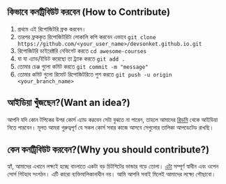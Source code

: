 ## কিভাবে কনট্রিবিউট করবেন  **(How to Contribute)**
1. প্রথমে এই রিপোজিটরি ফ্রক করবেন।
2. তারপর ফ্রককৃত রিপোজিটরিটা লোকালি কপি করবেন এভাবে  `git clone https://github.com/<your_user_name>/devsonket.github.io.git`
3. রিপোজিটরি ডাইরেক্টরি নেভিগেট করতে `cd awesome-courses`
4. যা যা এ্যাড/ইডিট করেছো তা ট্র্যাক করতে `git add .`
5. তোমার চেঞ্জ গুলো কমিট করতে `git commit -m "message" `
6. তোমার কমিট গুলো রিমোট রিপোজিটরিতে পুশ করতে `git push -u origin <your_branch_name> `

## আইডিয়া খুঁজছেন?(Want an idea?) 

আপনি যদি কোন টপিকের উপর কোর্স এ্যাড করবেন সেটা বুঝতে না পারেন, তাহলে আমাদের [রিডমি](https://github.com/techdiary-dev/awesome-courses/blob/main/README.md) থেকে আইডিয়া নিতে পারবেন। মূলত আমরা গুরুত্বপূর্ণ যে সকল কোর্স সবার কাজে আসবে সেগুলোর তালিকা আপডেটেড রাখছি।


## কেন কনট্রিবিউট করবেন?(Why you should contribute?)  

হ্যাঁ, আমাদের এখানে লক্ষ্যই হচ্ছে বাংলাতে একটা বড় চিটশিটের ভান্ডার গড়ে তোলা। [এটা](https://github.com/techdiary-dev/awesome-courses) সম্পূর্ণ স্বাধীন এবং ওপেন সোর্স গিটহাব সংগঠন। এটি কারো ব্যক্তিমালিকানাধীন নয়। আমি আপনি সবাই মিলেই আমাদের লক্ষ্যে পৌছাবো।
